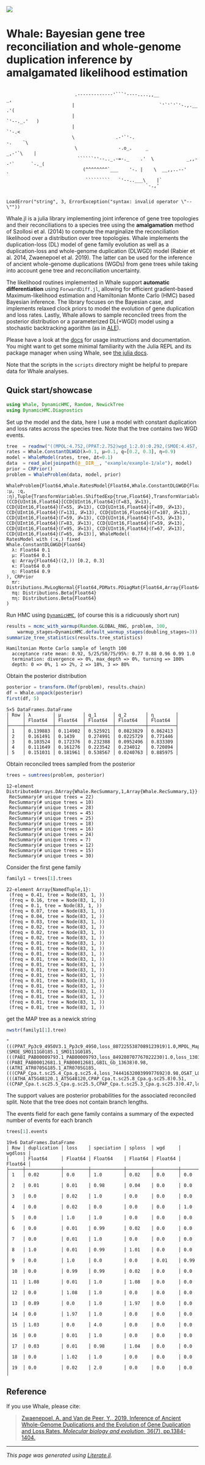 [![](https://img.shields.io/badge/docs-dev-blue.svg)](https://arzwa.github.io/Whale.jl/dev/index.html)

# Whale: Bayesian gene tree reconciliation and whole-genome duplication inference by amalgamated likelihood estimation

```julia
```

                             .-------------'```'----....,,__                        _,
                            |                               `'`'`'`'-.,.__        .'(
                            |                                             `'--._.'   )
                            |                                                   `'-.<
                            \               .-'`'-.                            -.    `\
                             \               -.o_.     _                     _,-'`\    |
                              ``````''--.._.-=-._    .'  \            _,,--'`      `-._(
                                (^^^^^^^^`___    '-. |    \  __,,..--'                 `
                                 `````````   `'--..___\    |`
                                                       `-.,'
```
```
```
LoadError("string", 3, ErrorException("syntax: invalid operator \"--\""))
```

Whale.jl is a julia library implementing joint inference of gene tree topologies and their reconciliations to a species tree using the **amalgamation** method of Szollosi et al. (2014) to compute the marginalize the reconciliation likelihood over a distribution over tree topologies. Whale implements the duplication-loss (DL) model of gene family evolution as well as a duplication-loss and whole-genome duplication (DLWGD) model (Rabier et al. 2014, Zwaenepoel et al. 2019). The latter can be used for the inference of ancient whole-genome duplications (WGDs) from gene trees while taking into account gene tree and reconciliation uncertainty.

The likelihood routines implemented in Whale support **automatic differentiation** using `ForwardDiff.jl`, allowing for efficient gradient-based Maximum-likelihood estimation and Hamiltonian Monte Carlo (HMC) based Bayesian inference. The library focuses on the Bayesian case, and implements relaxed clock priors to model the evolution of gene duplication and loss rates. Lastly, Whale allows to sample reconciled trees from the posterior distribution or a parameterized DL(+WGD) model using a stochastic backtracking agorithm (as in [ALE](https://github.com/ssolo/ALE)).

Please have a look at the [docs](https://arzwa.github.io/Whale.jl/dev/index.html) for usage instructions and documentation. You might want to get some minimal familiarity with the Julia REPL and its package manager when using Whale, see [the julia docs](https://docs.julialang.org/en/v1/).

Note that the scripts in the `scripts` directory might be helpful to prepare data for Whale analyses.

## Quick start/showcase

```julia
using Whale, DynamicHMC, Random, NewickTree
using DynamicHMC.Diagnostics
```

Set up the model and the data, here I use a model with constant duplication and loss rates across the species tree. Note that the tree contains two WGD events.

```julia
tree  = readnw("((MPOL:4.752,(PPAT:2.752)wgd_1:2.0):0.292,(SMOE:4.457,((((OSAT:1.555,(ATHA:0.5548,CPAP:0.5548):1.0002):0.738,ATRI:1.293):1.0)wgd_2:1.225,(GBIL:3.178,PABI:3.178):0.34):0.939):0.587);")
rates = Whale.ConstantDLWGD(λ=0.1, μ=0.1, q=[0.2, 0.3], η=0.9)
model = WhaleModel(rates, tree, Δt=0.1)
data  = read_ale(joinpath(@__DIR__, "example/example-1/ale"), model)
prior = CRPrior()
problem = WhaleProblem(data, model, prior)
```
```
WhaleProblem{Float64,Whale.RatesModel{Float64,Whale.ConstantDLGWGD{Float64},TransformVariables.TransformTuple{NamedTuple{(:λ, :μ, :q, :η),Tuple{TransformVariables.ShiftedExp{true,Float64},TransformVariables.ShiftedExp{true,Float64},TransformVariables.ArrayTransform{TransformVariables.ScaledShiftedLogistic{Float64},1},TransformVariables.ScaledShiftedLogistic{Float64}}}}},CRPrior,UInt16}(CCD{UInt16,Float64}[CCD{UInt16,Float64}(Γ=83, 𝓛=13), CCD{UInt16,Float64}(Γ=55, 𝓛=13), CCD{UInt16,Float64}(Γ=89, 𝓛=13), CCD{UInt16,Float64}(Γ=131, 𝓛=13), CCD{UInt16,Float64}(Γ=107, 𝓛=13), CCD{UInt16,Float64}(Γ=59, 𝓛=13), CCD{UInt16,Float64}(Γ=53, 𝓛=13), CCD{UInt16,Float64}(Γ=83, 𝓛=13), CCD{UInt16,Float64}(Γ=59, 𝓛=13), CCD{UInt16,Float64}(Γ=95, 𝓛=13), CCD{UInt16,Float64}(Γ=67, 𝓛=13), CCD{UInt16,Float64}(Γ=65, 𝓛=13)], WhaleModel(
RatesModel with (:κ,) fixed
Whale.ConstantDLGWGD{Float64}
  λ: Float64 0.1
  μ: Float64 0.1
  q: Array{Float64}((2,)) [0.2, 0.3]
  κ: Float64 0.0
  η: Float64 0.9
), CRPrior
  πr: Distributions.MvLogNormal{Float64,PDMats.PDiagMat{Float64,Array{Float64,1}},FillArrays.Zeros{Float64,1,Tuple{Base.OneTo{Int64}}}}
  πq: Distributions.Beta{Float64}
  πη: Distributions.Beta{Float64}
)
```

Run HMC using [`DynamicHMC`](https://github.com/tpapp/DynamicHMC.jl), (of course this is a ridicuously short run)

```julia
results = mcmc_with_warmup(Random.GLOBAL_RNG, problem, 100,
    warmup_stages=DynamicHMC.default_warmup_stages(doubling_stages=3))
summarize_tree_statistics(results.tree_statistics)
```
```
Hamiltonian Monte Carlo sample of length 100
  acceptance rate mean: 0.92, 5/25/50/75/95%: 0.77 0.88 0.96 0.99 1.0
  termination: divergence => 0%, max_depth => 0%, turning => 100%
  depth: 0 => 0%, 1 => 2%, 2 => 18%, 3 => 80%
```

Obtain the posterior distribution

```julia
posterior = transform.(Ref(problem), results.chain)
df = Whale.unpack(posterior)
first(df, 5)
```
```
5×5 DataFrames.DataFrame
│ Row │ λ        │ μ        │ q_1      │ q_2       │ η        │
│     │ Float64  │ Float64  │ Float64  │ Float64   │ Float64  │
├─────┼──────────┼──────────┼──────────┼───────────┼──────────┤
│ 1   │ 0.139883 │ 0.114902 │ 0.525921 │ 0.0823829 │ 0.862413 │
│ 2   │ 0.161491 │ 0.1439   │ 0.274991 │ 0.0225729 │ 0.771446 │
│ 3   │ 0.103524 │ 0.172376 │ 0.232388 │ 0.0952496 │ 0.833309 │
│ 4   │ 0.111649 │ 0.161276 │ 0.223542 │ 0.234012  │ 0.720894 │
│ 5   │ 0.151031 │ 0.181961 │ 0.538567 │ 0.0240763 │ 0.885975 │
```

Obtain reconciled trees sampled from the posterior

```julia
trees = sumtrees(problem, posterior)
```
```
12-element DistributedArrays.DArray{Whale.RecSummary,1,Array{Whale.RecSummary,1}}:
 RecSummary(# unique trees = 22)
 RecSummary(# unique trees = 10)
 RecSummary(# unique trees = 28)
 RecSummary(# unique trees = 45)
 RecSummary(# unique trees = 25)
 RecSummary(# unique trees = 18)
 RecSummary(# unique trees = 16)
 RecSummary(# unique trees = 24)
 RecSummary(# unique trees = 7)
 RecSummary(# unique trees = 12)
 RecSummary(# unique trees = 15)
 RecSummary(# unique trees = 30)
```

Consider the first gene family

```julia
family1 = trees[1].trees
```
```
22-element Array{NamedTuple,1}:
 (freq = 0.41, tree = Node(83, 1, ))
 (freq = 0.16, tree = Node(83, 1, ))
 (freq = 0.1, tree = Node(83, 1, ))
 (freq = 0.07, tree = Node(83, 1, ))
 (freq = 0.04, tree = Node(83, 1, ))
 (freq = 0.03, tree = Node(83, 1, ))
 (freq = 0.02, tree = Node(83, 1, ))
 (freq = 0.02, tree = Node(83, 1, ))
 (freq = 0.02, tree = Node(83, 1, ))
 (freq = 0.01, tree = Node(83, 1, ))
 (freq = 0.01, tree = Node(83, 1, ))
 (freq = 0.01, tree = Node(83, 1, ))
 (freq = 0.01, tree = Node(83, 1, ))
 (freq = 0.01, tree = Node(83, 1, ))
 (freq = 0.01, tree = Node(83, 1, ))
 (freq = 0.01, tree = Node(83, 1, ))
 (freq = 0.01, tree = Node(83, 1, ))
 (freq = 0.01, tree = Node(83, 1, ))
 (freq = 0.01, tree = Node(83, 1, ))
 (freq = 0.01, tree = Node(83, 1, ))
 (freq = 0.01, tree = Node(83, 1, ))
 (freq = 0.01, tree = Node(83, 1, ))
```

get the MAP tree as a newick string

```julia
nwstr(family1[1].tree)
```
```
"(((PPAT_Pp3c9_4950V3.1_Pp3c9_4950,loss_8072255387089123919)1.0,MPOL_Mapoly0036s0119.1_Mapoly0036s0119)0.98,(SMOE_SMO111G0185.1_SMO111G0185,(((PABI_PAB00009793.1_PAB00009793,loss_849280707767022230)1.0,loss_13036997451547776001)0.99,((PABI_PAB00012681.1_PAB00012681,GBIL_Gb_13638)0.98,((ATRI_ATR0705G185.1_ATR0705G185,(((CPAP_Cpa.t.sc25.4_Cpa.g.sc25.4,loss_7444163200399977692)0.98,OSAT_LOC_Os07g08050.1_LOC_Os07g08050)0.96,(((ATHA_AT5G48120.1_AT5G48120,CPAP_Cpa.t.sc25.8_Cpa.g.sc25.8)0.51,((CPAP_Cpa.t.sc25.5_Cpa.g.sc25.5,CPAP_Cpa.t.sc25.3_Cpa.g.sc25.3)0.47,loss_5510716006007477900)0.47)0.48,loss_9305511805044521356)0.86)0.93)0.99,loss_10774710300463594448)0.99)0.98)0.99)0.99)0.98;"
```

The support values are posterior probabilities for the associated reconciled split. Note that the tree does not contain branch lengths.

The events field for each gene family contains a summary of the expected number of events for each branch

```julia
trees[1].events
```
```
19×6 DataFrames.DataFrame
│ Row │ duplication │ loss    │ speciation │ sploss  │ wgd     │ wgdloss │
│     │ Float64     │ Float64 │ Float64    │ Float64 │ Float64 │ Float64 │
├─────┼─────────────┼─────────┼────────────┼─────────┼─────────┼─────────┤
│ 1   │ 0.02        │ 0.0     │ 1.0        │ 0.02    │ 0.0     │ 0.0     │
│ 2   │ 0.01        │ 0.01    │ 0.98       │ 0.04    │ 0.0     │ 0.0     │
│ 3   │ 0.0         │ 0.02    │ 1.0        │ 0.0     │ 0.0     │ 0.0     │
│ 4   │ 0.0         │ 0.02    │ 0.0        │ 0.0     │ 0.0     │ 1.0     │
│ 5   │ 0.0         │ 1.0     │ 1.0        │ 0.0     │ 0.0     │ 0.0     │
│ 6   │ 0.0         │ 0.01    │ 0.99       │ 0.02    │ 0.0     │ 0.0     │
│ 7   │ 0.0         │ 0.01    │ 1.0        │ 0.0     │ 0.0     │ 0.0     │
│ 8   │ 1.0         │ 0.01    │ 0.99       │ 1.01    │ 0.0     │ 0.0     │
│ 9   │ 0.0         │ 1.0     │ 0.0        │ 0.0     │ 0.01    │ 0.99    │
│ 10  │ 0.0         │ 0.99    │ 0.99       │ 0.02    │ 0.0     │ 0.0     │
│ 11  │ 1.08        │ 0.01    │ 1.0        │ 1.08    │ 0.0     │ 0.0     │
│ 12  │ 0.0         │ 1.08    │ 1.0        │ 0.0     │ 0.0     │ 0.0     │
│ 13  │ 0.89        │ 0.0     │ 1.0        │ 1.97    │ 0.0     │ 0.0     │
│ 14  │ 0.0         │ 1.97    │ 1.0        │ 0.0     │ 0.0     │ 0.0     │
│ 15  │ 1.03        │ 0.0     │ 4.0        │ 0.0     │ 0.0     │ 0.0     │
│ 16  │ 0.0         │ 0.01    │ 1.0        │ 0.0     │ 0.0     │ 0.0     │
│ 17  │ 0.03        │ 0.01    │ 0.98       │ 1.04    │ 0.0     │ 0.0     │
│ 18  │ 0.0         │ 1.02    │ 1.0        │ 0.0     │ 0.0     │ 0.0     │
│ 19  │ 0.0         │ 0.02    │ 2.0        │ 0.0     │ 0.0     │ 0.0     │
```

## Reference

If you use Whale, please cite:

>[Zwaenepoel, A. and Van de Peer, Y., 2019. Inference of Ancient Whole-Genome Duplications and the Evolution of Gene Duplication and Loss Rates. *Molecular biology and evolution*, 36(7), pp.1384-1404.](https://academic.oup.com/mbe/article-abstract/36/7/1384/5475503)

---

*This page was generated using [Literate.jl](https://github.com/fredrikekre/Literate.jl).*

